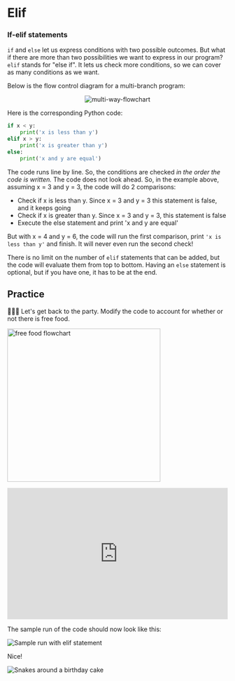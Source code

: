 # Elif

### If-elif statements

`if` and `else` let us express conditions with two possible outcomes. But what if there are more than two possibilities we want to express in our program? `elif` stands for "else if". It lets us check more conditions, so we can cover as many conditions as we want.

Below is the flow control diagram for a multi-branch program:

<div style="text-align:center">

![multi-way-flowchart](/lessons/conditionals/multi-way-decisions/multi-way1.png)

</div>

Here is the corresponding Python code:

```python
if x < y:
    print('x is less than y')
elif x > y:
    print('x is greater than y')
else:
    print('x and y are equal')
```

The code runs line by line. So, the conditions are checked _in the order the code is written._ The code does not look ahead. So, in the example above, assuming x = 3 and y = 3, the code will do 2 comparisons:

- Check if x is less than y. Since x = 3 and y = 3 this statement is false, and it keeps going
- Check if x is greater than y. Since x = 3 and y = 3, this statement is false
- Execute the else statement and print 'x and y are equal'

But with x = 4 and y = 6, the code will run the first comparison, print `'x is less than y'` and finish. It will never even run the second check!

There is no limit on the number of `elif` statements that can be added, but the code will evaluate them from top to bottom. Having an `else` statement is optional, but if you have one, it has to be at the end.

## Practice

<aside>

👩🏿‍💻 Let's get back to the party. Modify the code to account for whether or not there is free food.

</aside>

<img alt="free food flowchart" src="/lessons/conditionals/multi-way-decisions/free-food-flowchart.png" height="350"></img>

<iframe src="https://trinket.io/embed/python/42bc9d1f39" width="100%" height="300" frameborder="0" marginwidth="0" marginheight="0" allowfullscreen></iframe>

The sample run of the code should now look like this:

![Sample run with elif statement](/lessons/conditionals/multi-way-decisions/elif-sample-run.png)

Nice!

![Snakes around a birthday cake](/images/snakes_with_cakes.png)
